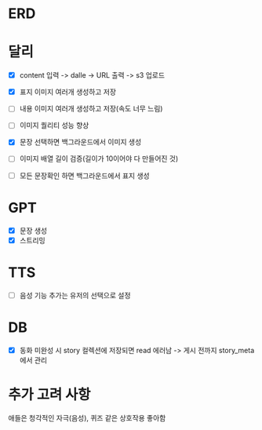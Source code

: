 # ERD

# 달리
- [x] content 입력 -> dalle -> URL 출력 -> s3 업로드
- [X] 표지 이미지 여러개 생성하고 저장
- [ ] 내용 이미지 여러개 생성하고 저장(속도 너무 느림)
- [ ] 이미지 퀄리티 성능 향상
- [x] 문장 선택하면 백그라운드에서 이미지 생성
- [ ] 이미지 배열 길이 검증(길이가 10이어야 다 만들어진 것)
- [ ] 모든 문장확인 하면 백그라운드에서 표지 생성


# GPT
- [X] 문장 생성
- [X] 스트리밍

# TTS
- [ ] 음성 기능 추가는 유저의 선택으로 설정

# DB
- [x] 동화 미완성 시 story 컬렉션에 저장되면 read 에러남 -> 게시 전까지 story_meta에서 관리

# 추가 고려 사항
애들은 청각적인 자극(음성), 퀴즈 같은 상호작용 좋아함
